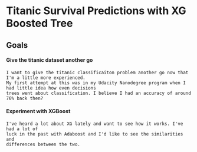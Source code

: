 # Titanic Survival Predictions with XG Boosted Tree

## Goals


#### Give the titanic dataset another go 
```
I want to give the titanic classificaiton problem another go now that I'm a little more experienced. 
My first attempt at this was in my Udacity Nanodegree program when I had little idea how even decisions 
trees went about classification. I believe I had an accuracy of around 76% back then?

```

#### Experiment with XGBoost
```
I've heard a lot about XG lately and want to see how it works. I've had a lot of 
luck in the past with Adaboost and I'd like to see the similarities and
differences between the two.
```
